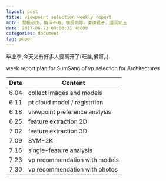```yaml
---
layout: post
title: viewpoint selection weekly report
moto: 慧极必伤，情深不寿，强极则辱，谦谦君子，温润如玉
date: 2017-06-23 09:00:31 +0800
categories: document
tag: paper
---
```




毕业季,今天又有好多人要离开了(旺丝,侯哥,.).

week report plan for SumSang of vp selection for Architectures

Date | Content
---  | ---
6.04 | collect images and models
6.11 | pt cloud model / registrtion
6.18 | viewpoint preference analysis
6.25 | feature extraction 2D
7.02 | feature extraction 3D
7.09 | SVM-2K
7.16 | single-feature analysis
7.23 | vp recommendation with models
7.30 | vp recommendation with photos
